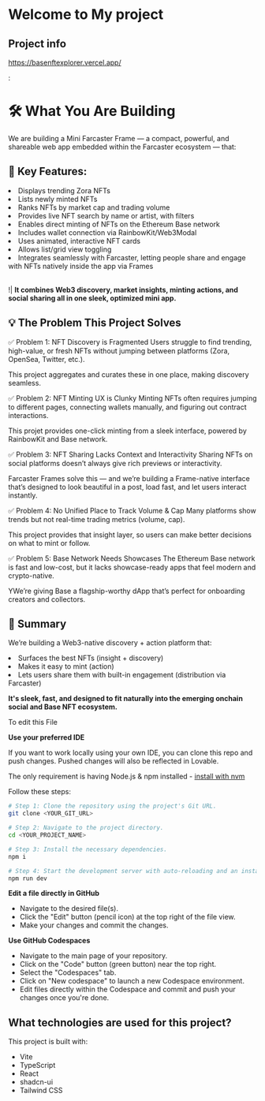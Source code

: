 # Welcome to My project

## Project info

https://basenftexplorer.vercel.app/

:

# 🛠️ What You Are Building <br>
We are building a Mini Farcaster Frame — a compact, powerful, and shareable web app embedded within the Farcaster ecosystem — that:

## 🎯 Key Features: <br>

<li> Displays trending Zora NFTs </li>
<li> Lists newly minted NFTs </li>
<li> Ranks NFTs by market cap and trading volume </li>
<li> Provides live NFT search by name or artist, with filters </li>
<li> Enables direct minting of NFTs on the Ethereum Base network </li>
<li> Includes wallet connection via RainbowKit/Web3Modal </li>
<li> Uses animated, interactive NFT cards </li>
<li> Allows list/grid view toggling </li>
<li> Integrates seamlessly with Farcaster, letting people share and engage with NFTs natively inside the app via Frames </li> <br>

!| <b> It combines Web3 discovery, market insights, minting actions, and social sharing all in one sleek, optimized mini app. </b>

## 💡 The Problem This Project Solves
✅ Problem 1: NFT Discovery is Fragmented
Users struggle to find trending, high-value, or fresh NFTs without jumping between platforms (Zora, OpenSea, Twitter, etc.).

This project aggregates and curates these in one place, making discovery seamless.

✅ Problem 2: NFT Minting UX is Clunky
Minting NFTs often requires jumping to different pages, connecting wallets manually, and figuring out contract interactions.

This projet provides one-click minting from a sleek interface, powered by RainbowKit and Base network.

✅ Problem 3: NFT Sharing Lacks Context and Interactivity
Sharing NFTs on social platforms doesn’t always give rich previews or interactivity.

Farcaster Frames solve this — and we’re building a Frame-native interface that’s designed to look beautiful in a post, load fast, and let users interact instantly.

✅ Problem 4: No Unified Place to Track Volume & Cap
Many platforms show trends but not real-time trading metrics (volume, cap).

This project provides that insight layer, so users can make better decisions on what to mint or follow.

✅ Problem 5: Base Network Needs Showcases
The Ethereum Base network is fast and low-cost, but it lacks showcase-ready apps that feel modern and crypto-native.

YWe’re giving Base a flagship-worthy dApp that’s perfect for onboarding creators and collectors.

## 🚀 Summary
We’re building a Web3-native discovery + action platform that:

<li> Surfaces the best NFTs (insight + discovery) </li>

<li> Makes it easy to mint (action) </li>

<li> Lets users share them with built-in engagement (distribution via Farcaster) </li>


<b> It's sleek, fast, and designed to fit naturally into the emerging onchain social and Base NFT ecosystem. </b>


To edit this File

**Use your preferred IDE**

If you want to work locally using your own IDE, you can clone this repo and push changes. Pushed changes will also be reflected in Lovable.

The only requirement is having Node.js & npm installed - [install with nvm](https://github.com/nvm-sh/nvm#installing-and-updating)

Follow these steps:

```sh
# Step 1: Clone the repository using the project's Git URL.
git clone <YOUR_GIT_URL>

# Step 2: Navigate to the project directory.
cd <YOUR_PROJECT_NAME>

# Step 3: Install the necessary dependencies.
npm i

# Step 4: Start the development server with auto-reloading and an instant preview.
npm run dev
```

**Edit a file directly in GitHub**

- Navigate to the desired file(s).
- Click the "Edit" button (pencil icon) at the top right of the file view.
- Make your changes and commit the changes.

**Use GitHub Codespaces**

- Navigate to the main page of your repository.
- Click on the "Code" button (green button) near the top right.
- Select the "Codespaces" tab.
- Click on "New codespace" to launch a new Codespace environment.
- Edit files directly within the Codespace and commit and push your changes once you're done.

## What technologies are used for this project?

This project is built with:

- Vite
- TypeScript
- React
- shadcn-ui
- Tailwind CSS
